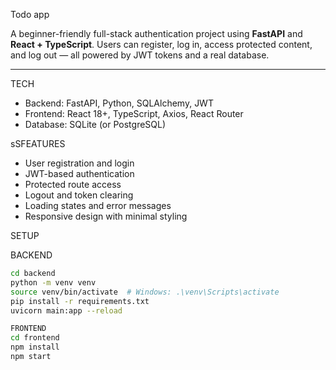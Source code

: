 Todo app

A beginner-friendly full-stack authentication project using **FastAPI** and **React + TypeScript**. Users can register, log in, access protected content, and log out — all powered by JWT tokens and a real database.

---

 TECH

- Backend: FastAPI, Python, SQLAlchemy, JWT
- Frontend: React 18+, TypeScript, Axios, React Router
- Database: SQLite (or PostgreSQL)



sSFEATURES

- User registration and login
- JWT-based authentication
- Protected route access
- Logout and token clearing
- Loading states and error messages
- Responsive design with minimal styling



SETUP

 BACKEND

```bash
cd backend
python -m venv venv
source venv/bin/activate  # Windows: .\venv\Scripts\activate
pip install -r requirements.txt
uvicorn main:app --reload

FRONTEND
cd frontend
npm install
npm start
